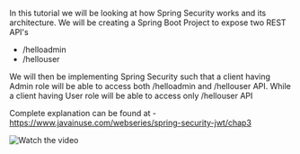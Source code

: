 In this tutorial we will be looking at how Spring Security works and its architecture. We will be creating a Spring Boot Project to expose two REST API's
<ul type="disc">
<li>
  /helloadmin</li><li>
  /hellouser</li>
  </ul>
  
We will then be implementing Spring Security such that a client having Admin role will be able to access both /helloadmin and /hellouser API. While a client having User role will be able to access only /hellouser API

Complete explanation can be found at - https://www.javainuse.com/webseries/spring-security-jwt/chap3

 ![Watch the video](https://youtu.be/WC1caiFFiNY)
